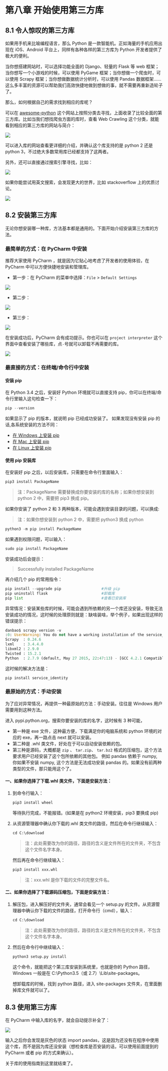 # 第八章 开始使用第三方库

## 8.1 令人惊叹的第三方库

如果用手机来比喻编程语言，那么 Python 是一款智能机。正如海量的手机应用出现在 iOS、Android 平台上，同样有各种各样的第三方库为 Python 开发者提供了极大的便利。

当你想搭建网站时，可以选择功能全面的 Django、轻量的 Flask 等 web 框架；当你想写一个小游戏的时候，可以使用 PyGame 框架；当你想做一个爬虫时，可以使用 Scrapy 框架；当你想做数据统计分析时，可以使用 Pandas 数据框架……这么多丰富的资源可以帮助我们高效快捷地做到想做的事，就不需要再重新造轮子了。

那么，如何根据自己的需求找到相应的库呢？

可以在 [awesome-python](http://awesome-python.com) 这个网站上按照分类去寻找，上面收录了比较全面的第三方库。比如当我们想找爬虫方面的库时，查看 Web Crawling 这个分类，就能看到相应的第三方库的网站与简介：

![ ](img/00075.jpeg)

可以进入库的网站查看更详细的介绍，并确认这个库支持的是 python 2 还是 python 3，不过绝大多数常用库已经都支持了这两者。

另外，还可以直接通过搜索引擎寻找，比如：

![ ](img/00076.jpeg)

如果你能尝试用英文搜索，会发现更大的世界，比如 stackoverflow 上的优质讨论。

![ ](img/00077.jpeg)

## 8.2 安装第三方库

无论你想安装哪一种库，方法基本都是通用的。下面开始介绍安装第三方库的方法。

### 最简单的方式：在 PyCharm 中安装

推荐大家使用 PyCharm ，就是因为它贴心地考虑了开发者的使用体验，在 PyCharm 中可以方便快捷地安装和管理库。

*   第一步：在 PyCharm 的菜单中选择：`File` > `Default Settings`

![ ](img/00078.jpeg)

*   第二步：

![ ](img/00079.jpeg)

*   第三步：

![ ](img/00080.jpeg)

在安装成功后，PyCharm 会有成功提示。你也可以在 `project interpreter` 这个界面中查看安装了哪些库，点`-`号就可以卸载不再需要的库。

![ ](img/00081.jpeg)

### 最直接的方式：在终端/命令行中安装

#### 安装 pip

在 Python 3.4 之后，安装好 Python 环境就可以直接支持 pip，你可以在终端/命令行里输入这句检查一下：

```py
pip --version
```

如果显示了 pip 的版本，就说明 pip 已经成功安装了。 如果发现没有安装 pip 的话,各系统安装的方法不同：

*   [在 Windows 上安装 pip](https://taizilongxu.gitbooks.io/stackoverflow-about-python/content/8/README.html)
*   [在 Mac 上安装 pip](https://www.mobibrw.com/p=1274)
*   [在 Linux 上安装 pip](http://pip-cn.readthedocs.org/en/latest/installing.html)

#### 使用 pip 安装库

在安装好 pip 之后，以后安装库，只需要在命令行里面输入：

```py
pip3 install PackageName
```

> 注：PackageName 需要替换成你要安装的库的名称；如果你想安装到 python 2 中，需要把 pip3 换成 pip。

如果你安装了 python 2 和 3 两种版本，可能会遇到安装目录的问题，可以换成:

> 注：如果你想安装到 python 2 中，需要把 python3 换成 python

```py
python3 -m pip install PackageName
```

如果遇到权限问题，可以输入：

```py
sudo pip install PackageName
```

安装成功后会提示：

> Successfully installed PackageName

再介绍几个 pip 的常用指令：

```py
pip install --upgrade pip                  #升级 pip
pip uninstall flask                        #卸载库
pip list                                   #查看已安装库
```

异常情况：安装某些库的时候，可能会遇到所依赖的另一个库还没安装，导致无法安装成功的情况，这时候的处理原则就是：缺啥装啥，举个例子，如果出现这样的错误提示：

```py
danbao$ scrapy version -v 
:0: UserWarning: You do not have a working installation of the service_identity module: 'No module named service_identity'.  Please install it from <https://pypi.python.org/pypi/service_identity> and make sure all of its dependencies are satisfied.  Without the service_identity module and a recent enough pyOpenSSL to support it, Twisted can perform only rudimentary TLS client hostname verification.  Many valid certificate/hostname mappings may be rejected.
Scrapy  : 0.24.6 
lxml    : 3.4.4.0 
libxml2 : 2.9.0 
Twisted : 15.2.1 
Python  : 2.7.9 (default, May 27 2015, 22:47:13) - [GCC 4.2.1 Compatible Apple LLVM 6.1.0 (clang-602.0.53)]
```

这时候的解决方法是：

```py
pip install service_identity
```

### 最原始的方式：手动安装

为了应对异常情况，再提供一种最原始的方法：手动安装。往往是 Windows 用户需要用到这种方法。

进入 pypi.python.org，搜索你要安装的库的名字，这时候有 3 种可能，

*   第一种是 exe 文件，这种最方便，下载满足你的电脑系统和 python 环境的对应的 exe，再一路点击 next 就可以安装。
*   第二种是 .whl 类文件，好处在于可以自动安装依赖的包。
*   第三种是源码，大概都是 `zip` 、 `tar.zip`、 `tar.bz2` 格式的压缩包，这个方法要求用户已经安装了这个包所依赖的其他包。 例如 pandas 依赖于 numpy, 你如果不安装 numpy, 这个方法是无法成功安装 pandas 的。如果没有前两种类型的文件，那只能用这个了。

#### 一、如果你选择了下载.whl 类文件，下面是安装方法：

1.  到命令行输入：

    ```py
    pip3 install wheel
    ```

    等待执行完成，不能报错。(如果是在 python2 环境安装，pip3 要换成 pip)

2.  从资源管理器中确认你下载的.whl 类文件的路径，然后在命令行继续输入：

    ```py
    cd C:\download
    ```

    > 注：此处需要改为你的路径，路径的含义是文件所在的文件夹，不包含这个文件名字本身。

    然后再在命令行继续输入：

    ```py
    pip3 install xxx.whl
    ```

    > 注：xxx.whl 是你下载的文件的完整文件名。

#### 二、如果你选择了下载源码压缩包，下面是安装方法：

1.  解压包，进入解压好的文件夹，通常会看见一个 setup.py 的文件。从资源管理器中确认你下载的文件的路径，打开命令行（cmd），输入：

    ```py
    cd C:\download
    ```

    > 注：此处需要改为你的路径，路径的含义是文件所在的文件夹，不包含这个文件名字本身。

2.  然后在命令行中继续输入：

    ```py
    python3 setup.py install
    ```

    这个命令，就能把这个第三库安装到系统里，也就是你的 Python 路径，Windows 一般是在 C:\Python3.5（或 2.7）\Lib\site-packages。

    想卸载库的时候，找到 python 路径，进入 site-packages 文件夹，在里面删掉库文件就可以了。

## 8.3 使用第三方库

在 PyCharm 中输入库的名字，就会自动提示补全了：

![ ](img/00082.jpeg)

输入之后你会发现是灰色的状态 import pandas，这是因为还没有在程序中使用这个库，而不是因为库还没安装（想检查库是否安装的话，可以使用前面提到的 PyCharm 或者 pip 的方式来确认）。

关于库的使用指南到这里就结束了。